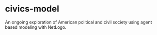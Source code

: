 # civics-model
An ongoing exploration of American political and civil society using agent based modeling with NetLogo.
